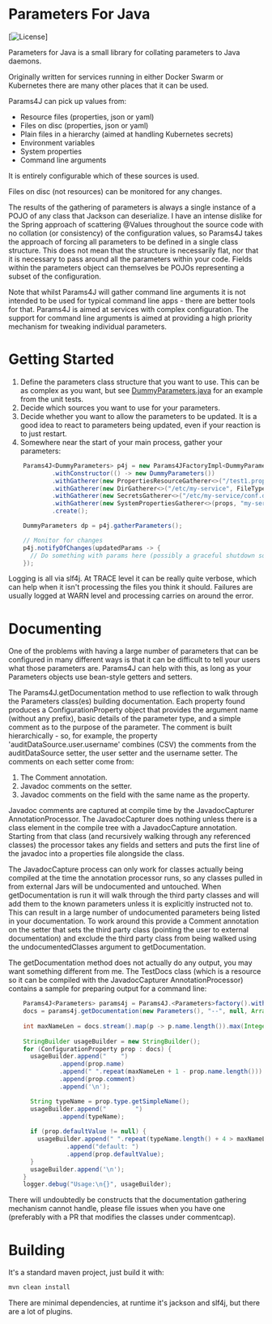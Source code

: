 # Parameters For Java

[![License](https://img.shields.io/github/license/yaytay/params4j)]

Parameters for Java is a small library for collating parameters to Java daemons.

Originally written for services running in either Docker Swarm or Kubernetes there are many other places that it can be used.

Params4J can pick up values from:
- Resource files (properties, json or yaml)
- Files on disc (properties, json or yaml)
- Plain files in a hierarchy (aimed at handling Kubernetes secrets)
- Environment variables
- System properties
- Command line arguments
 
It is entirely configurable which of these sources is used.

Files on disc (not resources) can be monitored for any changes.

The results of the gathering of parameters is always a single instance of a POJO of any class that Jackson can deserialize.
I have an intense dislike for the Spring approach of scattering @Values throughout the source code with no collation (or consistency) of the configuration values,
so Params4J takes the approach of forcing all parameters to be defined in a single class structure.
This does not mean that the structure is necessarily flat, nor that it is necessary to pass around all the parameters within your code.
Fields within the parameters object can themselves be POJOs representing a subset of the configuration.

Note that whilst Params4J will gather command line arguments it is not intended to be used for typical command line apps - there are better tools for that.
Params4J is aimed at services with complex configuration.
The support for command line arguments is aimed at providing a high priority mechanism for tweaking individual parameters.

# Getting Started

1. Define the parameters class structure that you want to use.
   This can be as complex as you want, but see [DummyParameters.java](src/test/java/uk/co/spudsoft/params4j/impl/DummyParameters.java) for an example from the unit tests.
2. Decide which sources you want to use for your parameters.
3. Decide whether you want to allow the parameters to be updated.
   It is a good idea to react to parameters being updated, even if your reaction is to just restart.
4. Somewhere near the start of your main process, gather your parameters:
```java
    Params4J<DummyParameters> p4j = new Params4JFactoryImpl<DummyParameters>()
            .withConstructor(() -> new DummyParameters())
            .withGatherer(new PropertiesResourceGatherer<>("/test1.properties"))
            .withGatherer(new DirGatherer<>("/etc/my-service", FileType.Properties, FileType.Yaml))
            .withGatherer(new SecretsGatherer<>("/etc/my-service/conf.d", 100, 100, 4, StandardCharsets.UTF_8))
            .withGatherer(new SystemPropertiesGatherer<>(props, "my-service"))
            .create();

    DummyParameters dp = p4j.gatherParameters();

    // Monitor for changes
    p4j.notifyOfChanges(updatedParams -> {
      // Do something with params here (possibly a graceful shutdown so Kubernetes will restart with new values).
    });
```

Logging is all via slf4j.
At TRACE level it can be really quite verbose, which can help when it isn't processing the files you think it should.
Failures are usually logged at WARN level and processing carries on around the error.

# Documenting

One of the problems with having a large number of parameters that can be configured in many different ways is that it can be difficult to tell your users what those parameters are.
Params4J can help with this, as long as your Parameters objects use bean-style getters and setters.

The Params4J.getDocumentation method to use reflection to walk through the Parameters class(es) building documentation.
Each property found produces a ConfigurationProperty object that provides the argument name (without any prefix), basic details of the parameter type, and a simple comment as to the purpose of the parameter.
The comment is built hierarchically - so, for example, the property 'auditDataSource.user.username' combines (CSV) the comments from the auditDataSource setter, the user setter and the username setter.
The comments on each setter come from:
1. The Comment annotation.
2. Javadoc comments on the setter.
3. Javadoc comments on the field with the same name as the property.

Javadoc comments are captured at compile time by the JavadocCapturer AnnotationProcessor.
The JavadocCapturer does nothing unless there is a class element in the compile tree with a JavadocCapture annotation.
Starting from that class (and recursively walking through any referenced classes) the processor takes any fields and setters and puts the first line of the javadoc into a properties file alongside the class.

The JavadocCapture process can only work for classes actually being compiled at the time the annotation processor runs, so any classes pulled in from external Jars will be undocumented and untouched.
When getDocumentation is run it will walk through the third party classes and will add them to the known parameters unless it is explicitly instructed not to.
This can result in a large number of undocumented parameters being listed in your documentation.
To work around this provide a Comment annotation on the setter that sets the third party class (pointing the user to external documentation) and exclude the third party class from being walked using the undocumentedClasses argument to getDocumentation.

The getDocumentation method does not actually do any output, you may want something different from me.
The TestDocs class (which is a resource so it can be compiled with the JavadocCapturer AnnotationProcessor) contains a sample for preparing output for a command line:
```java
    Params4J<Parameters> params4j = Params4J.<Parameters>factory().withConstructor(() -> new Parameters()).create();
    docs = params4j.getDocumentation(new Parameters(), "--", null, Arrays.asList(Pattern.compile(".*\\.Html.*")));
    
    int maxNameLen = docs.stream().map(p -> p.name.length()).max(Integer::compare).get();
    
    StringBuilder usageBuilder = new StringBuilder();
    for (ConfigurationProperty prop : docs) {
      usageBuilder.append("    ")
              .append(prop.name)
              .append(" ".repeat(maxNameLen + 1 - prop.name.length()))
              .append(prop.comment)
              .append('\n');

      String typeName = prop.type.getSimpleName();
      usageBuilder.append("        ")
              .append(typeName);
      
      if (prop.defaultValue != null) {
        usageBuilder.append(" ".repeat(typeName.length() + 4 > maxNameLen ? 1 : maxNameLen - typeName.length() - 3))
                .append("default: ")
                .append(prop.defaultValue);
      }
      usageBuilder.append('\n');
    }
    logger.debug("Usage:\n{}", usageBuilder);
```

There will undoubtedly be constructs that the documentation gathering mechanism cannot handle, please file issues when you have one (preferably with a PR that modifies the classes under commentcap).

# Building

It's a standard maven project, just build it with:
```sh
mvn clean install
```

There are minimal dependencies, at runtime it's jackson and slf4j, but there are a lot of plugins.